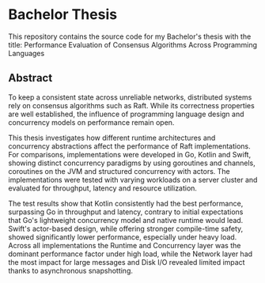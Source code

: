 # Bachelor Thesis

This repository contains the source code for my Bachelor's thesis with the title: Performance Evaluation of Consensus Algorithms Across Programming Languages

## Abstract

To keep a consistent state across unreliable networks, distributed systems rely on consensus algorithms such as Raft. While its correctness properties are well established, the influence of programming language design and concurrency models on performance remain open.

This thesis investigates how different runtime architectures and concurrency abstractions affect the performance of Raft implementations. For comparisons, implementations were developed in Go, Kotlin and Swift, showing distinct concurrency paradigms by using goroutines and channels, coroutines on the JVM and structured concurrency with actors. The implementations were tested with varying workloads on a server cluster and evaluated for throughput, latency and resource utilization.

The test results show that Kotlin consistently had the best performance, surpassing Go in throughput and latency, contrary to initial expectations that Go's lightweight concurrency model and native runtime would lead. Swift's actor-based design, while offering stronger compile-time safety, showed significantly lower performance, especially under heavy load. Across all implementations the Runtime and Concurrency layer was the dominant performance factor under high load, while the Network layer had the most impact for large messages and Disk I/O revealed limited impact thanks to asynchronous snapshotting.
